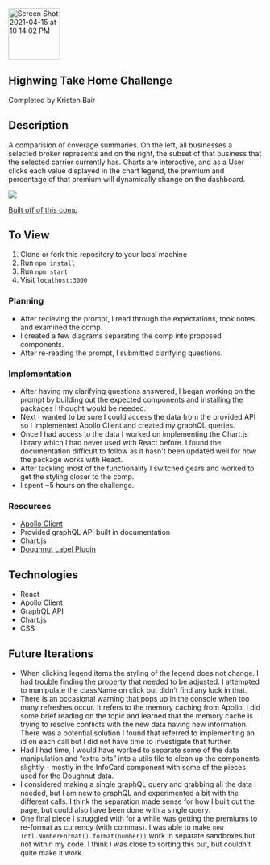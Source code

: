 <img width="102" alt="Screen Shot 2021-04-15 at 10 14 02 PM" src="https://user-images.githubusercontent.com/69478485/114970557-e6f2e500-9e37-11eb-9ab4-21021ebc9e65.png"> 

## Highwing Take Home Challenge

Completed by Kristen Bair 

## Description
A comparision of coverage summaries. On the left, all businesses a selected broker represents and on the right, the subset of that business that the selected carrier currently has. Charts are interactive, and as a User clicks each value displayed in the chart legend, the premium and percentage of that premium will dynamically change on the dashboard. 

![](https://media.giphy.com/media/Z0NzF8Q7D0xOpEtcFF/giphy.gif)

[Built off of this comp](https://projects.invisionapp.com/share/RWXOGR6E7AT#/screens/421418913")


## To View
1. Clone or fork this repository to your local machine
2. Run `npm install`
3. Run `npm start`
4. Visit `localhost:3000`

### Planning
- After recieving the prompt, I read through the expectations, took notes and examined the comp. 
- I created a few diagrams separating the comp into proposed components.
- After re-reading the prompt, I submitted clarifying questions.

### Implementation 
- After having my clarifying questions answered, I began working on the prompt by building out the expected components and installing the packages I thought would be needed. 
- Next I wanted to be sure I could access the data from the provided API so I implemented Apollo Client and created my graphQL queries.
- Once I had access to the data I worked on implementing the Chart.js library which I had never used with React before. I found the documentation difficult to follow as it hasn't been updated well for how the package works with React. 
- After tackling most of the functionality I switched gears and worked to get the styling closer to the comp. 
- I spent ~5 hours on the challenge.

### Resources
- [Apollo Client](https://www.apollographql.com/docs/)
- Provided graphQL API built in documentation
- [Chart.js](https://www.chartjs.org/docs/latest/)
- [Doughnut Label Plugin](https://www.npmjs.com/package/chartjs-plugin-doughnutlabel)

## Technologies
- React
- Apollo Client
- GraphQL API
- Chart.js
- CSS

## Future Iterations
- When clicking legend items the styling of the legend does not change. I had trouble finding the property that needed to be adjusted. I attempted to manipulate the className on click but didn’t find any luck in that. 
- There is an occasional warning that pops up in the console when too many refreshes occur. It refers to the memory caching from Apollo. I did some brief reading on the topic and learned that the memory cache is trying to resolve conflicts with the new data having new information. There was a potential solution I found that referred to implementing an id on each call but I did not have time to investigate that further.
- Had I had time, I would have worked to separate some of the data manipulation and “extra bits” into a utils file to clean up the components slightly - mostly in the InfoCard component with some of the pieces used for the Doughnut data.
- I considered making a single graphQL query and grabbing all the data I needed, but I am new to graphQL and experimented a bit with the different calls. I think the separation made sense for how I built out the page, but could also have been done with a single query.
- One final piece I struggled with for a while was getting the premiums to re-format as currency (with commas). I was able to make `new Intl.NumberFormat().format(number))` work in separate sandboxes but not within my code. I think I was close to sorting this out, but couldn’t quite make it work. 
